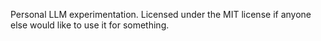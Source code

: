 Personal LLM experimentation. Licensed under the MIT license if anyone else would like to use it for something.
